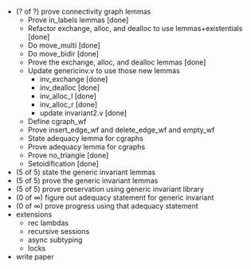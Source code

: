 * (? of ?) prove connectivity graph lemmas
  - Prove in_labels lemmas [done]
  - Refactor exchange, alloc, and dealloc to use lemmas+existentials [done]
  - Do move_multi [done]
  - Do move_bidir [done]
  - Prove the exchange, alloc, and dealloc lemmas [done]
  - Update genericinv.v to use those new lemmas
    + inv_exchange [done]
    + inv_dealloc [done]
    + inv_alloc_l [done]
    + inv_alloc_r [done]
    + update invariant2.v [done]
  - Define cgraph_wf
  - Prove insert_edge_wf and delete_edge_wf and empty_wf
  - State adequacy lemma for cgraphs
  - Prove adequacy lemma for cgraphs
  - Prove no_triangle [done]
  - Setoidification [done]
* (5 of 5) state the generic invariant lemmas
* (5 of 5) prove the generic invariant lemmas
* (5 of 5) prove preservation using generic invariant library
* (0 of ∞) figure out adequacy statement for generic invariant
* (0 of ∞) prove progress using that adequacy statement
* extensions
  - rec lambdas
  - recursive sessions
  - async subtyping
  - locks
* write paper
